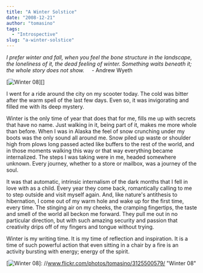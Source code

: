 ```yaml
---
title: "A Winter Solstice"
date: "2008-12-21"
author: "tomasino"
tags:
  - "Introspective"
slug: "a-winter-solstice"
---
```


<span style="font-style: italic;">I prefer winter and fall, when you
feel the bone structure in the landscape, the loneliness of it, the dead
feeling of winter. Something waits beneath it; the whole story does not
show.</span>
    - Andrew Wyeth

[![Winter 08][]][]

I went for a ride around the city on my scooter today. The cold was
bitter after the warm spell of the last few days. Even so, it was
invigorating and filled me with its deep mystery.

Winter is the only time of year that does that for me, fills me up with
secrets that have no name. Just walking in it, being part of it, makes
me more whole than before. When I was in Alaska the feel of snow
crunching under my boots was the only sound all around me. Snow piled up
waste or shoulder high from plows long passed acted like buffers to the
rest of the world, and in those moments walking this way or that way
everything became internalized. The steps I was taking were in me,
headed somewhere unknown. Every journey, whether to a store or mailbox,
was a journey of the soul.

It was that automatic, intrinsic internalism of the dark months that I
fell in love with as a child. Every year they come back, romantically
calling to me to step outside and visit myself again. And, like nature's
antithesis to hibernation, I come out of my warm hole and wake up for
the first time, every time. The stinging air on my cheeks, the cramping
fingertips, the taste and smell of the world all beckon me forward. They
pull me out in no particular direction, but with such amazing security
and passion that creativity drips off of my fingers and tongue without
trying.

Winter is my writing time. It is my time of reflection and inspiration.
It is a time of such powerful action that even sitting in a chair by a
fire is an activity bursting with energy; energy of the spirit.

  [Winter 08]: //farm4.static.flickr.com/3239/3125500579_7a06fa8921.jpg
  [![Winter 08][]]: //www.flickr.com/photos/tomasino/3125500579/
    "Winter 08"
